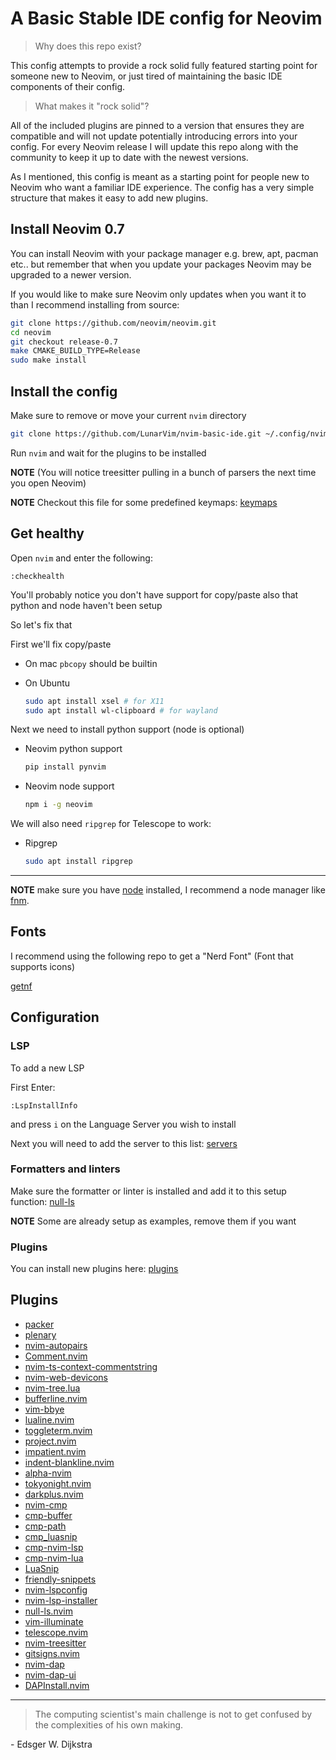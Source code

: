 # A Basic Stable IDE config for Neovim

> Why does this repo exist?

This config attempts to provide a rock solid fully featured starting point for someone new to Neovim, or just tired of maintaining the basic IDE components of their config. 

> What makes it "rock solid"?

All of the included plugins are pinned to a version that ensures they are compatible and will not update potentially introducing errors into your config. For every Neovim release I will update this repo along with the community to keep it up to date with the newest versions.

As I mentioned, this config is meant as a starting point for people new to Neovim who want a familiar IDE experience. The config has a very simple structure that makes it easy to add new plugins. 

## Install Neovim 0.7

You can install Neovim with your package manager e.g. brew, apt, pacman etc.. but remember that when you update your packages Neovim may be upgraded to a newer version.

If you would like to make sure Neovim only updates when you want it to than I recommend installing from source:

```sh
git clone https://github.com/neovim/neovim.git
cd neovim
git checkout release-0.7
make CMAKE_BUILD_TYPE=Release
sudo make install
```

## Install the config

Make sure to remove or move your current `nvim` directory

```sh
git clone https://github.com/LunarVim/nvim-basic-ide.git ~/.config/nvim
```

Run `nvim` and wait for the plugins to be installed 

**NOTE** (You will notice treesitter pulling in a bunch of parsers the next time you open Neovim) 

**NOTE** Checkout this file for some predefined keymaps: [keymaps](https://github.com/LunarVim/nvim-basic-ide/blob/master/lua/user/keymaps.lua)

## Get healthy

Open `nvim` and enter the following:

```
:checkhealth
```

You'll probably notice you don't have support for copy/paste also that python and node haven't been setup

So let's fix that

First we'll fix copy/paste

- On mac `pbcopy` should be builtin

- On Ubuntu

  ```sh
  sudo apt install xsel # for X11
  sudo apt install wl-clipboard # for wayland
  ```

Next we need to install python support (node is optional)

- Neovim python support

  ```sh
  pip install pynvim
  ```

- Neovim node support

  ```sh
  npm i -g neovim
  ```

We will also need `ripgrep` for Telescope to work: 

- Ripgrep

  ```sh
  sudo apt install ripgrep
  ```
---

**NOTE** make sure you have [node](https://nodejs.org/en/) installed, I recommend a node manager like [fnm](https://github.com/Schniz/fnm).

## Fonts

I recommend using the following repo to get a "Nerd Font" (Font that supports icons)

[getnf](https://github.com/ronniedroid/getnf)

## Configuration

### LSP

To add a new LSP

First Enter:

```
:LspInstallInfo
```

and press `i` on the Language Server you wish to install

Next you will need to add the server to this list: [servers](https://github.com/LunarVim/nvim-basic-ide/blob/8b9ec3bffe8c8577042baf07c75408532a733fea/lua/user/lsp/lsp-installer.lua#L6)

### Formatters and linters

Make sure the formatter or linter is installed and add it to this setup function: [null-ls](https://github.com/LunarVim/nvim-basic-ide/blob/8b9ec3bffe8c8577042baf07c75408532a733fea/lua/user/lsp/null-ls.lua#L13)

**NOTE** Some are already setup as examples, remove them if you want

### Plugins

You can install new plugins here: [plugins](https://github.com/LunarVim/nvim-basic-ide/blob/8b9ec3bffe8c8577042baf07c75408532a733fea/lua/user/plugins.lua#L42)

## Plugins

- [packer](https://github.com/wbthomason/packer.nvim)
- [plenary](https://github.com/nvim-lua/plenary.nvim)
- [nvim-autopairs](https://github.com/windwp/nvim-autopairs)
- [Comment.nvim](https://github.com/numToStr/Comment.nvim)
- [nvim-ts-context-commentstring](https://github.com/JoosepAlviste/nvim-ts-context-commentstring)
- [nvim-web-devicons](https://github.com/kyazdani42/nvim-web-devicons)
- [nvim-tree.lua](https://github.com/kyazdani42/nvim-tree.lua)
- [bufferline.nvim](https://github.com/akinsho/bufferline.nvim)
- [vim-bbye](https://github.com/moll/vim-bbye)
- [lualine.nvim](https://github.com/nvim-lualine/lualine.nvim)
- [toggleterm.nvim](https://github.com/akinsho/toggleterm.nvim)
- [project.nvim](https://github.com/ahmedkhalf/project.nvim)
- [impatient.nvim](https://github.com/lewis6991/impatient.nvim)
- [indent-blankline.nvim](https://github.com/lukas-reineke/indent-blankline.nvim)
- [alpha-nvim](https://github.com/goolord/alpha-nvim)
- [tokyonight.nvim](https://github.com/folke/tokyonight.nvim)
- [darkplus.nvim](https://github.com/LunarVim/darkplus.nvim)
- [nvim-cmp](https://github.com/hrsh7th/nvim-cmp)
- [cmp-buffer](https://github.com/hrsh7th/cmp-buffer)
- [cmp-path](https://github.com/hrsh7th/cmp-path)
- [cmp_luasnip](https://github.com/saadparwaiz1/cmp_luasnip)
- [cmp-nvim-lsp](https://github.com/hrsh7th/cmp-nvim-lsp)
- [cmp-nvim-lua](https://github.com/hrsh7th/cmp-nvim-lua)
- [LuaSnip](https://github.com/L3MON4D3/LuaSnip)
- [friendly-snippets](https://github.com/rafamadriz/friendly-snippets)
- [nvim-lspconfig](https://github.com/neovim/nvim-lspconfig)
- [nvim-lsp-installer](https://github.com/williamboman/nvim-lsp-installer)
- [null-ls.nvim](https://github.com/jose-elias-alvarez/null-ls.nvim)
- [vim-illuminate](https://github.com/RRethy/vim-illuminate)
- [telescope.nvim](https://github.com/nvim-telescope/telescope.nvim)
- [nvim-treesitter](https://github.com/nvim-treesitter/nvim-treesitter)
- [gitsigns.nvim](https://github.com/lewis6991/gitsigns.nvim)
- [nvim-dap](https://github.com/mfussenegger/nvim-dap)
- [nvim-dap-ui](https://github.com/rcarriga/nvim-dap-ui)
- [DAPInstall.nvim](https://github.com/ravenxrz/DAPInstall.nvim)

---

> The computing scientist's main challenge is not to get confused by the complexities of his own making. 

\- Edsger W. Dijkstra
